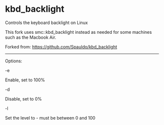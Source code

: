 # kbd_backlight
Controls the keyboard backlight on Linux

This fork uses smc::kbd_backlight instead as needed for some machines such as the Macbook Air.

Forked from: https://github.com/Spauldo/kbd_backlight

----------

Options:

-e

  Enable, set to 100%
  
-d

  Disable, set to 0%

-l <num>

  Set the level to <num> - must be between 0 and 100
